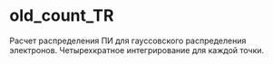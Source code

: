 # old_count_TR

Расчет распределения ПИ для гауссовского распределения электронов. 
Четырехкратное интегрирование для каждой точки. 
